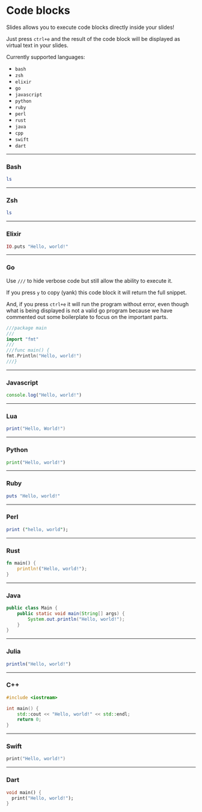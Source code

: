 # Code blocks

Slides allows you to execute code blocks directly inside your slides!

Just press `ctrl+e` and the result of the code block will be displayed as virtual text in your slides.

Currently supported languages:

<!-- Use comments in your markdown! -->

* `bash`
* `zsh`
* `elixir`
* `go`
* `javascript`
* `python`
* `ruby`
* `perl`
* `rust`
* `java`
* `cpp`
* `swift`
* `dart`
<!-- * `secret` -->

---

### Bash

```bash
ls
```

---

### Zsh

```zsh
ls
```

---

### Elixir

```elixir
IO.puts "Hello, world!"
```

---

### Go

Use `///` to hide verbose code but still allow the ability to execute it.

If you press `y` to copy (yank) this code block it will return the full snippet.

And, if you press `ctrl+e` it will run the program without error, even though
what is being displayed is not a valid go program because we have commented out
some boilerplate to focus on the important parts.

```go
///package main
///
import "fmt"
///
///func main() {
fmt.Println("Hello, world!")
///}
```

---

### Javascript

```javascript
console.log("Hello, world!")
```

---

### Lua

```lua
print("Hello, World!")
```

---

### Python

```python
print("Hello, world!")
```

---

### Ruby

```ruby
puts "Hello, world!"
```

---

### Perl

```perl
print ("hello, world");
```

---

### Rust

```rust
fn main() {
    println!("Hello, world!");
}
```

---

### Java
```java
public class Main {
    public static void main(String[] args) {
        System.out.println("Hello, world!");
    }
}
```

---

### Julia
```julia
println("Hello, world!")
```

---

### C++
```cpp
#include <iostream>

int main() {
    std::cout << "Hello, world!" << std::endl;
    return 0;
}
```

---

### Swift
```swift
print("Hello, world!")
```

---

### Dart
```dart
void main() {
  print("Hello, world!");
}
```
